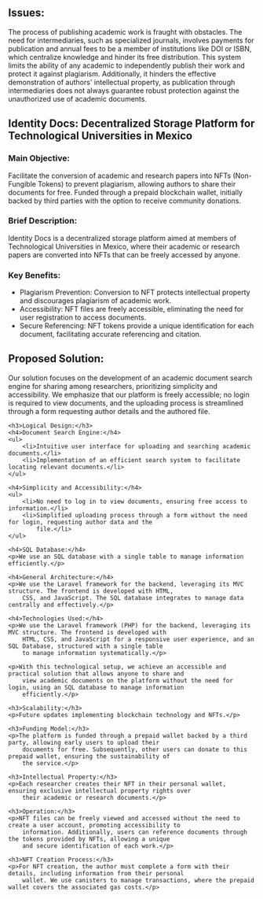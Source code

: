 <h2>Issues:</h2>
<p>
       The process of publishing academic work is fraught with obstacles. The need for intermediaries, such as specialized
        journals, involves payments for publication and annual fees to be a member of institutions like DOI or ISBN, which
        centralize knowledge and hinder its free distribution. This system limits the ability of any academic to
        independently publish their work and protect it against plagiarism. Additionally, it hinders the effective
        demonstration of authors' intellectual property, as publication through intermediaries does not always guarantee
        robust protection against the unauthorized use of academic documents.
</p>

<h2>Identity Docs: Decentralized Storage Platform for Technological Universities in Mexico</h2>
<h3>Main Objective:</h3>
<p>
        Facilitate the conversion of academic and research papers into NFTs (Non-Fungible Tokens) to prevent plagiarism,
        allowing authors to share their documents for free. Funded through a prepaid blockchain wallet, initially backed
        by third parties with the option to receive community donations.
</p>

<h3>Brief Description:</h3>
<p>
        Identity Docs is a decentralized storage platform aimed at members of Technological Universities in Mexico, where
        their academic or research papers are converted into NFTs that can be freely accessed by anyone.
</p>

<h3>Key Benefits:</h3>
<ul>
<li>Plagiarism Prevention: Conversion to NFT protects intellectual property and discourages plagiarism of academic
            work.</li>
<li>Accessibility: NFT files are freely accessible, eliminating the need for user registration to access
            documents.</li>
<li>Secure Referencing: NFT tokens provide a unique identification for each document, facilitating accurate
            referencing and citation.</li>
</ul>

<h2>Proposed Solution:</h2>
<p>
        Our solution focuses on the development of an academic document search engine for sharing among researchers,
        prioritizing simplicity and accessibility. We emphasize that our platform is freely accessible; no login is
        required to view documents, and the uploading process is streamlined through a form requesting author details and
        the authored file.
    </p>

    <h3>Logical Design:</h3>
    <h4>Document Search Engine:</h4>
    <ul>
        <li>Intuitive user interface for uploading and searching academic documents.</li>
        <li>Implementation of an efficient search system to facilitate locating relevant documents.</li>
    </ul>

    <h4>Simplicity and Accessibility:</h4>
    <ul>
        <li>No need to log in to view documents, ensuring free access to information.</li>
        <li>Simplified uploading process through a form without the need for login, requesting author data and the
            file.</li>
    </ul>

    <h4>SQL Database:</h4>
    <p>We use an SQL database with a single table to manage information efficiently.</p>

    <h4>General Architecture:</h4>
    <p>We use the Laravel framework for the backend, leveraging its MVC structure. The frontend is developed with HTML,
        CSS, and JavaScript. The SQL database integrates to manage data centrally and effectively.</p>

    <h4>Technologies Used:</h4>
    <p>We use the Laravel framework (PHP) for the backend, leveraging its MVC structure. The frontend is developed with
        HTML, CSS, and JavaScript for a responsive user experience, and an SQL Database, structured with a single table
        to manage information systematically.</p>

    <p>With this technological setup, we achieve an accessible and practical solution that allows anyone to share and
        view academic documents on the platform without the need for login, using an SQL database to manage information
        efficiently.</p>

    <h3>Scalability:</h3>
    <p>Future updates implementing blockchain technology and NFTs.</p>

    <h3>Funding Model:</h3>
    <p>The platform is funded through a prepaid wallet backed by a third party, allowing early users to upload their
        documents for free. Subsequently, other users can donate to this prepaid wallet, ensuring the sustainability of
        the service.</p>

    <h3>Intellectual Property:</h3>
    <p>Each researcher creates their NFT in their personal wallet, ensuring exclusive intellectual property rights over
        their academic or research documents.</p>

    <h3>Operation:</h3>
    <p>NFT files can be freely viewed and accessed without the need to create a user account, promoting accessibility to
        information. Additionally, users can reference documents through the tokens provided by NFTs, allowing a unique
        and secure identification of each work.</p>

    <h3>NFT Creation Process:</h3>
    <p>For NFT creation, the author must complete a form with their details, including information from their personal
        wallet. We use canisters to manage transactions, where the prepaid wallet covers the associated gas costs.</p>

